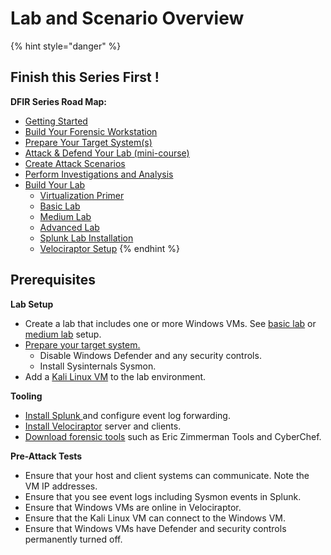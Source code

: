 # Lab and Scenario Overview

{% hint style="danger" %}
## Finish this Series First !

**DFIR Series Road Map:**

* [Getting Started](https://bluecapesecurity.com/getting-started/)
* [Build Your Forensic Workstation](https://bluecapesecurity.com/build-your-forensic-workstation/)
* [Prepare Your Target System(s)](https://bluecapesecurity.com/prepare-your-target-system/)
* [Attack & Defend Your Lab (mini-course)](https://bluecapesecurity.com/attack-and-defend-your-lab/)
* [Create Attack Scenarios](https://bluecapesecurity.com/training-scenarios/)
* [Perform Investigations and Analysis](https://bluecapesecurity.com/dfir-investigations/)
* [Build Your Lab ](https://bluecapesecurity.com/build-your-lab/)
  * [Virtualization Primer](https://bluecapesecurity.com/build-your-lab/virtualization/)
  * [Basic Lab](https://bluecapesecurity.com/build-your-lab/basic-lab/)
  * [Medium Lab](https://bluecapesecurity.com/build-your-lab/medium-lab/)
  * [Advanced Lab](https://bluecapesecurity.com/build-your-lab/advanced-lab/)
  * [Splunk Lab Installation](https://bluecapesecurity.com/build-your-lab/splunk-lab-installation/)
  * [Velociraptor Setup](https://bluecapesecurity.com/build-your-lab/velociraptor-setup/)
{% endhint %}

## Prerequisites

**Lab Setup**

* Create a lab that includes one or more Windows VMs. See [basic lab](https://bluecapesecurity.com/build-your-lab/basic-lab/) or [medium lab](https://bluecapesecurity.com/build-your-lab/medium-lab/) setup.
* [Prepare your target system.](https://bluecapesecurity.com/prepare-your-target-system/)
  * Disable Windows Defender and any security controls.
  * Install Sysinternals Sysmon.
* Add a [Kali Linux VM](https://www.kali.org/) to the lab environment.

**Tooling**

* [Install Splunk ](https://bluecapesecurity.com/build-your-lab/splunk-lab-installation/)and configure event log forwarding.
* [Install Velociraptor](https://bluecapesecurity.com/build-your-lab/velociraptor-setup/) server and clients.
* [Download forensic tools](https://bluecapesecurity.com/build-your-forensic-workstation/) such as Eric Zimmerman Tools and CyberChef.

**Pre-Attack Tests**

* Ensure that your host and client systems can communicate. Note the VM IP addresses.
* Ensure that you see event logs including Sysmon events in Splunk.
* Ensure that Windows VMs are online in Velociraptor.
* Ensure that the Kali Linux VM can connect to the Windows VM.
* Ensure that Windows VMs have Defender and security controls permanently turned off.
